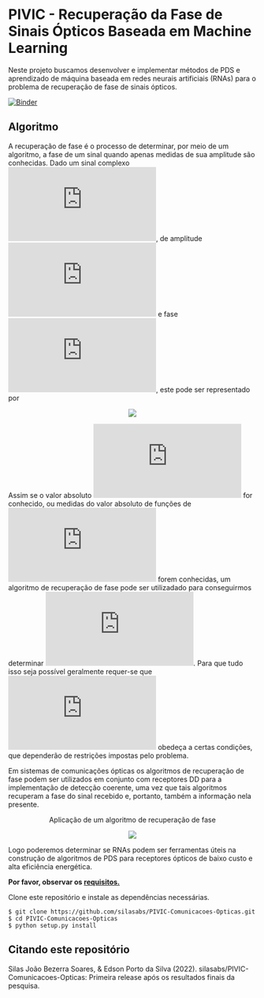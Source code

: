 # PIVIC - Recuperação da Fase de Sinais Ópticos Baseada em Machine Learning

Neste projeto buscamos desenvolver e implementar métodos de PDS e aprendizado de máquina baseada em redes neurais artificiais (RNAs) para o problema de recuperação de fase de sinais ópticos.

[![Binder](https://mybinder.org/badge_logo.svg)](https://mybinder.org/v2/git/https%3A%2F%2Fgithub.com%2Fsilasabs%2FPIVIC-Comunicacoes-Opticas/main)

## Algoritmo
A recuperação de fase é o processo de determinar, por meio de um algoritmo, a fase de um sinal quando apenas medidas de sua amplitude são conhecidas.  Dado um  sinal complexo ![equation](https://latex.codecogs.com/gif.latex?E%28t%29), de amplitude ![equation](https://latex.codecogs.com/gif.latex?%7CE%28t%29%7C) e fase ![equation](https://latex.codecogs.com/gif.latex?%5Cphi%28t%29), este pode ser representado por

<p align="center">
  <img src="https://latex.codecogs.com/gif.latex?E%28t%29%3D%7CE%28t%29%7Ce%5E%7B%5Cphi%28t%29%7D">
</p>

Assim se o valor absoluto ![equation](https://latex.codecogs.com/gif.latex?%7CE%28t%29%7C) for conhecido, ou medidas do valor absoluto de funções de ![equation](https://latex.codecogs.com/gif.latex?E%28t%29) forem conhecidas, um algoritmo de recuperação de fase pode ser utilizadado para conseguirmos determinar ![equation](https://latex.codecogs.com/gif.latex?%5Cphi%28t%29). Para que tudo isso seja possível geralmente requer-se que ![equation](https://latex.codecogs.com/gif.latex?E%28t%29) obedeça a certas condições, que dependerão de restrições impostas pelo problema.

Em sistemas de comunicações ópticas os algoritmos de recuperação de fase podem ser utilizados em conjunto com receptores DD para a implementação de detecção coerente, uma vez que tais algoritmos recuperam a fase do sinal recebido e, portanto, também a informação nela presente.

<p align="center"> Aplicação de um algoritmo de recuperação de fase </p>

<p align="center">
  <img src="https://i.postimg.cc/VLcfH1Sk/diagrama-phase-retrieval.png">
</p>

Logo poderemos determinar se RNAs podem ser ferramentas úteis na construção de algoritmos de PDS para receptores ópticos de baixo custo e alta eficiência energética.

**Por favor, observar os [requisitos.](https://github.com/silasabs/PIVIC-Comunicacoes-Opticas/blob/main/requirements.txt)**

Clone este repositório e instale as dependências necessárias.
```
$ git clone https://github.com/silasabs/PIVIC-Comunicacoes-Opticas.git
$ cd PIVIC-Comunicacoes-Opticas
$ python setup.py install
```    
## Citando este repositório
Silas João Bezerra Soares, & Edson Porto da Silva (2022). silasabs/PIVIC-Comunicacoes-Opticas: Primeira release após os resultados finais da pesquisa.
